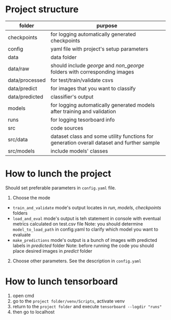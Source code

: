 # Project structure

| **folder**     | **purpose**                                                                                |
|----------------|--------------------------------------------------------------------------------------------|
| checkpoints    | for logging automatically generated checkpoints                                            |
| config         | yaml file with project's setup parameters                                                  |
| data           | data folder                                                                                |
| data/raw       | should include _george_ and _non_george_ <br/> folders with corresponding images           |
| data/processed | for test/train/validate csvs                                                               |
| data/predict   | for images that you want to classify                                                       |
| data/predicted | classifier's output                                                                        |
| models         | for logging automatically generated models after training and validation                   |
| runs           | for logging tesorboard info                                                                |
| src            | code sources                                                                               |
| src/data       | dataset class and some utility functions for generation overall dataset and further sample |
| src/models     | include models' classes                                                                    |

# How to lunch the project

Should set preferable parameters in `config.yaml` file. 

1. Choose the mode
  *  `train_and_validate` mode's output locates in _run_, _models_, _checkpoints_ folders
  *  `load_and_eval` mode's output is teh statement in console with eventual metrics calculated on test.csv file
      Note: you should determine `model_to_load_path` in config.yaml to clarify which model you want to evaluate
  *  `make_predictions` mode's output is a bunch of images with predicted labels in _predicted_ folder
      Note: before running the code you should place desired images in _predict_ folder
2. Choose other parameters. See the description in `config.yaml`

# How to lunch tensorboard
 
1. open cmd
2. go to the `project folder/venv/Scripts`, activate venv 
3. return to the `project folder` and execute `tensorboard --logdir "runs"`
4. then go to localhost